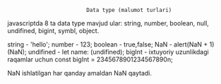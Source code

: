                              Data type (malumot turlari)

javascriptda 8 ta data type mavjud
ular: string, number, boolean, null, undifined, bigint, symbl, object.

string - 'hello';
number - 123;
boolean - true,false;
NaN - alert(NaN + 1) (NaN);
undifined - let name: (undifined);
bigInt - ixtuyoriy uzunlikdagi raqamlar uchun const bigInt = 2345678901234567890n;

NaN ishlatilgan har qanday amaldan NaN qaytadi.
